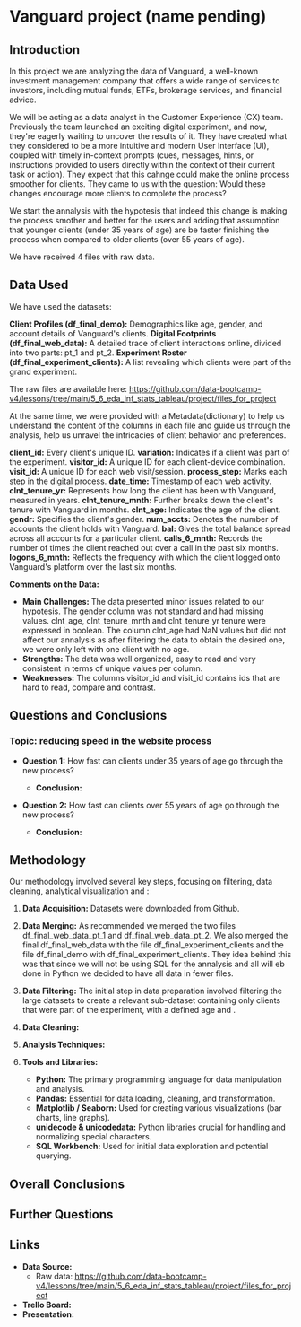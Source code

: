# Vanguard project (name pending)

## Introduction

In this project we are analyzing the data of Vanguard, a well-known investment management company that offers a wide range of services to investors, including mutual funds, ETFs, brokerage services, and financial advice.

We will be acting as a data analyst in the Customer Experience (CX) team. Previously the team launched an exciting digital experiment, and now, they're eagerly waiting to uncover the results of it. They have created what they considered to be a more intuitive and modern User Interface (UI), coupled with timely in-context prompts (cues, messages, hints, or instructions provided to users directly within the context of their current task or action). They expect that this cahnge could make the online process smoother for clients. They came to us with the question: Would these changes encourage more clients to complete the process?

We start the annalysis with the hypotesis that indeed this change is making the process smother and better for the users and adding that assumption that younger clients (under 35 years of age) are be faster finishing the process when compared to older clients (over 55 years of age).

We have received 4 files with raw data.

## Data Used

We have used the datasets:

**Client Profiles (df_final_demo):** Demographics like age, gender, and account details of Vanguard's clients.
**Digital Footprints (df_final_web_data):** A detailed trace of client interactions online, divided into two parts: pt_1 and pt_2.
**Experiment Roster (df_final_experiment_clients):** A list revealing which clients were part of the grand experiment.

The raw files are available here: https://github.com/data-bootcamp-v4/lessons/tree/main/5_6_eda_inf_stats_tableau/project/files_for_project

At the same time, we were provided with a Metadata(dictionary) to help us understand the content of the columns in each file and guide us through the analysis, help us unravel the intricacies of client behavior and preferences.

**client_id:** Every client's unique ID.
**variation:** Indicates if a client was part of the experiment.
**visitor_id:** A unique ID for each client-device combination.
**visit_id:** A unique ID for each web visit/session.
**process_step:** Marks each step in the digital process.
**date_time:** Timestamp of each web activity.
**clnt_tenure_yr:** Represents how long the client has been with Vanguard, measured in years.
**clnt_tenure_mnth:** Further breaks down the client's tenure with Vanguard in months.
**clnt_age:** Indicates the age of the client.
**gendr:** Specifies the client's gender.
**num_accts:** Denotes the number of accounts the client holds with Vanguard.
**bal:** Gives the total balance spread across all accounts for a particular client.
**calls_6_mnth:** Records the number of times the client reached out over a call in the past six months.
**logons_6_mnth:** Reflects the frequency with which the client logged onto Vanguard's platform over the last six months.

**Comments on the Data:**

* **Main Challenges:** The data presented minor issues related to our hypotesis. The gender column was not standard and had missing values. clnt_age, clnt_tenure_mnth and clnt_tenure_yr tenure were expressed in boolean. The column clnt_age had NaN values but did not affect our annalysis as after filtering the data to obtain the desired one, we were only left with one client with no age.
* **Strengths:** The data was well organized, easy to read and very consistent in terms of unique values per column.
* **Weaknesses:** The columns visitor_id and visit_id contains ids that are hard to read, compare and contrast.

## Questions and Conclusions

### Topic: reducing speed in the website process

* **Question 1:** How fast can clients under 35 years of age go through the new process?
    * **Conclusion:** 

* **Question 2:** How fast can clients over 55 years of age go through the new process?
    * **Conclusion:** 

## Methodology

Our methodology involved several key steps, focusing on filtering, data cleaning, analytical visualization and :

1.  **Data Acquisition:** Datasets were downloaded from Github.
2.  **Data Merging:** As recommended we merged the two files df_final_web_data_pt_1 and df_final_web_data_pt_2. We also merged the final df_final_web_data with the file df_final_experiment_clients and the file df_final_demo with df_final_experiment_clients. They idea behind this was that since we will not be using SQL for the annalysis and all will eb done in Python we decided to have all data in fewer files.
3.  **Data Filtering:** The initial step in data preparation involved filtering the large datasets to create a relevant sub-dataset containing only clients that were part of the experiment, with a defined age and .










3.  **Data Cleaning:** 

4.  **Analysis Techniques:**
    
5.  **Tools and Libraries:**
    * **Python:** The primary programming language for data manipulation and analysis.
    * **Pandas:** Essential for data loading, cleaning, and transformation.
    * **Matplotlib / Seaborn:** Used for creating various visualizations (bar charts, line graphs).
    * **unidecode & unicodedata:** Python libraries crucial for handling and normalizing special characters.
    * **SQL Workbench:** Used for initial data exploration and potential querying.

## Overall Conclusions



## Further Questions



## Links

* **Data Source:**
    * Raw data: https://github.com/data-bootcamp-v4/lessons/tree/main/5_6_eda_inf_stats_tableau/project/files_for_project
* **Trello Board:** 
* **Presentation:** 
